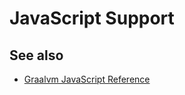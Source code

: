 # JavaScript Support

## See also

- [Graalvm JavaScript Reference](https://www.graalvm.org/22.2/reference-manual/js/)